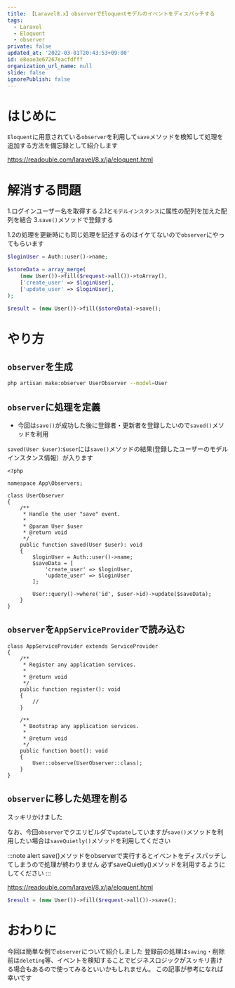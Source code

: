 ```yaml
---
title: 【Laravel8.x】observerでEloquentモデルのイベントをディスパッチする
tags:
  - Laravel
  - Eloquent
  - observer
private: false
updated_at: '2022-03-01T20:43:53+09:00'
id: e8eae3e67267eacfdfff
organization_url_name: null
slide: false
ignorePublish: false
---
```

# はじめに

`Eloquent`に用意されている`observer`を利用して`save`メソッドを検知して処理を追加する方法を備忘録として紹介します

https://readouble.com/laravel/8.x/ja/eloquent.html


# 解消する問題

1.ログインユーザー名を取得する
2.1と`モデルインスタンス`に属性の配列を加えた配列を結合
3.`save()`メソッドで登録する

1.2の処理を更新時にも同じ処理を記述するのはイケてないので`observer`にやってもらいます

```php
$loginUser = Auth::user()->name;

$storeData = array_merge(
    (new User())->fill($request->all())->toArray(),
    ['create_user' => $loginUser],
    ['update_user' => $loginUser],
);

$result = (new User())->fill($storeData)->save();
```

# やり方

## `observer`を生成

```bash
php artisan make:observer UserObserver --model=User
```

## `observer`に処理を定義

- 今回は`save()`が成功した後に登録者・更新者を登録したいので`saved()`メソッドを利用

`saved(User $user)`:`$user`には`save()`メソッドの結果(登録したユーザーのモデルインスタンス情報）が入ります

```php:src/laravel/app/Observers/UserObserver.php
<?php

namespace App\Observers;

class UserObserver
{
    /**
     * Handle the user "save" event.
     *
     * @param User $user
     * @return void
     */
    public function saved(User $user): void
    {
        $loginUser = Auth::user()->name;
        $saveData = [
            'create_user' => $loginUser,
            'update_user' => $loginUser
        ];

        User::query()->where('id', $user->id)->update($saveData);
    }
}
```

## `observer`を`AppServiceProvider`で読み込む

```php:src/laravel/app/Providers/AppServiceProvider.php
class AppServiceProvider extends ServiceProvider
{
    /**
     * Register any application services.
     *
     * @return void
     */
    public function register(): void
    {
        //
    }

    /**
     * Bootstrap any application services.
     *
     * @return void
     */
    public function boot(): void
    {
        User::observe(UserObserver::class);
    }
}
```

## `observer`に移した処理を削る

スッキリかけました

なお、今回`observer`でクエリビルダで`update`していますが`save()`メソッドを利用したい場合は`saveQuietly()`メソッドを利用してください

:::note alert
save()メソッドをobserverで実行するとイベントをディスパッチしてしまうので処理が終わりません
必ずsaveQuietly()メソッドを利用するようにしてください
:::

https://readouble.com/laravel/8.x/ja/eloquent.html

```php
$result = (new User())->fill($request->all())->save();
```

# おわりに

今回は簡単な例で`observer`について紹介しました
登録前の処理は`saving`・削除前は`deleting`等、イベントを検知することでビジネスロジックがスッキリ書ける場合もあるので使ってみるといいかもしれません。
この記事が参考になれば幸いです
